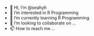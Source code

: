 - 👋 Hi, I’m @seahyh
- 👀 I’m interested in R Programming
- 🌱 I’m currently learning R Programming
- 💞️ I’m looking to collaborate on ...
- 📫 How to reach me ...

<!---
seahyh/seahyh is a ✨ special ✨ repository because its `README.md` (this file) appears on your GitHub profile.
You can click the Preview link to take a look at your changes.
--->

